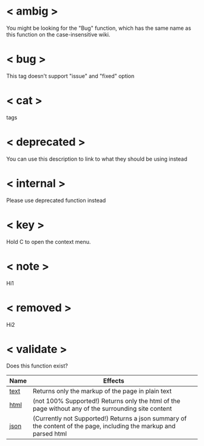 <title>Tests</title>

# < ambig >
<ambig page="Bug">You might be looking for the "Bug" function, which has the same name as this function on the case-insensitive wiki.</ambig>

# < bug >
<bug issue="1">This tag doesn't support "issue" and "fixed" option</bug>

# < cat >
<cat>tags</cat>

# < deprecated >
<deprecated>You can use this description to link to what they should be using instead</deprecated>

# < internal >
<internal>Please use <page text="this">deprecated</page> function instead</internal>

# < key >
Hold <key>C</key> to open the context menu.

# < note >
<note>Hi1</note>

# < removed >
<removed>Hi2</removed>

# < validate >
<validate>Does this function exist?</validate>

| Name | Effects |
|-------|------|
| [text](https://wiki.facepunch.com/gmod/GM:DoPlayerDeath?format=text) | Returns only the markup of the page in plain text |
| [html](https://wiki.facepunch.com/gmod/GM:DoPlayerDeath?format=html) | (not 100% Supported!) Returns only the html of the page without any of the surrounding site content |
| [json](https://wiki.facepunch.com/gmod/GM:DoPlayerDeath?format=json) | (Currently not Supported!) Returns a json summary of the content of the page, including the markup and parsed html |